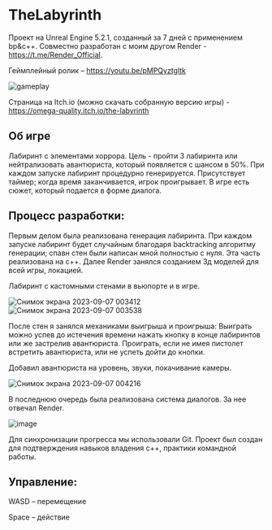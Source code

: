 # TheLabyrinth

Проект на Unreal Engine 5.2.1, созданный за 7 дней с применением bp&c++. Совместно разработан с моим другом Render - https://t.me/Render_Official.

Геймплейный ролик – https://youtu.be/pMPQyztgltk

![gameplay](https://github.com/KachesovVadim/UE_TheLabyrinth/assets/142095950/db418b83-bed6-4793-ac7b-fbb20c34d863)


Страница на Itch.io (можно скачать собранную версию игры) - https://omega-quality.itch.io/the-labyrinth

## Об игре

Лабиринт с элементами хоррора. Цель - пройти 3 лабиринта или нейтрализовать авантюриста, который появляется с шансом в 50%. При каждом запуске лабиринт процедурно генерируется. Присутствует таймер; когда время заканчивается, игрок проигрывает.
В игре есть сюжет, который подается в форме диалога.

## Процесс разработки:
Первым делом была реализована генерация лабиринта. При каждом запуске лабиринт будет случайным благодаря backtracking алгоритму генерации; спавн стен были написан мной полностью с нуля. Эта часть реализована на c++.
Далее Render занялся созданием 3д моделей для всей игры, локацией.

Лабиринт с кастомными стенами в вьюпорте и в игре.

![Снимок экрана 2023-09-07 003412](https://github.com/KachesovVadim/UE_TheLabyrinth/assets/142095950/b52d59b3-dfcf-4b44-ab3f-35439e9794f6)
![Снимок экрана 2023-09-07 003538](https://github.com/KachesovVadim/UE_TheLabyrinth/assets/142095950/9c257546-fada-4df4-a153-f974c1e4adab)

После стен я занялся механиками выигрыша и проигрыша:
Выиграть можно успев до истечения времени нажать кнопку в конце лабиринтов или же застрелив авантюриста.
Проиграть, если не имея пистолет встретить авантюриста, или не успеть дойти до кнопки.

Добавил авантюриста на уровень, звуки, покачивание камеры.

![Снимок экрана 2023-09-07 004216](https://github.com/KachesovVadim/UE_TheLabyrinth/assets/142095950/03a0f60f-39f6-4d51-b681-8748be58409b)

В последнюю очередь была реализована система диалогов. За нее отвечал Render.

![image](https://github.com/KachesovVadim/UE_TheLabyrinth/assets/142095950/5181db2c-07d8-421e-a951-a08de24d685d)

Для синхронизации прогресса мы использовали Git. Проект был создан для подтверждения навыков владения с++, практики командной работы.


## Управление:

WASD – перемещение

Space – действие
